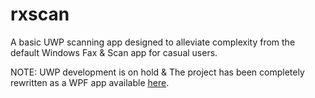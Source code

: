 # rxscan
A basic UWP scanning app designed to alleviate complexity from the default Windows Fax &amp; Scan app for casual users.

NOTE: UWP development is on hold & The project has been completely rewritten as a WPF app available [here](https://github.com/arxcdr/rxscanwpf).

